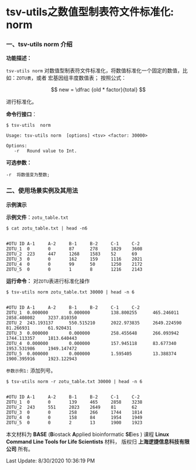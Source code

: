 # tsv-utils之数值型制表符文件标准化: norm

### 一、tsv-utils norm 介绍

**功能描述：**

`tsv-utils norm`  对数值型制表符文件标准化，将数值标准化一个固定的数值，比如：`ZOTU表`，或者 宏基因组丰度数值表； 按照公式：

$$
new =  \dfrac {old * factor}{total}
$$

进行标准化。

**命令行接口**：

    $ tsv-utils  norm
    
    Usage: tsv-utils norm  [options] <tsv> <factor: 30000>
    
    Options:
       -r   Round value to Int.

**可选参数：**

    -r  将数值变为整数;


### 二、使用场景实例及其用法

**示例演示**

**示例文件**：`zotu_table.txt`

    $ cat zotu_table.txt | head -n6


    #OTU ID A-1     A-2     B-1     B-2     C-1     C-2
    ZOTU_1  0       0       87      278     1829    3608
    ZOTU_2  223     447     1268    1583    52      69
    ZOTU_3  0       0       162     159     1116    2021
    ZOTU_4  0       0       99      50      1250    2172
    ZOTU_5  0       0       1       8       1216    2143


**运行命令：** 对`ZOTU`表进行标准化操作

    $ tsv-utils norm zotu_table.txt 30000 | head -n 6


    #OTU ID A-1     A-2     B-1     B-2     C-1     C-2
    ZOTU_1  0.000000        0.000000        138.800255      465.246011      2858.408002     3237.810350
    ZOTU_2  243.193137      550.515210      2022.973835     2649.224590     81.266931       61.920431
    ZOTU_3  0.000000        0.000000        258.455648      266.093942      1744.113357     1813.640443
    ZOTU_4  0.000000        0.000000        157.945118      83.677340       1953.531986     1949.147472
    ZOTU_5  0.000000        0.000000        1.595405        13.388374       1900.395916     1923.122943


`参数示例1:` 添加列号。

    $ tsv-utils norm -r zotu_table.txt 30000 | head -n 6


    #OTU ID A-1     A-2     B-1     B-2     C-1     C-2
    ZOTU_1  0       0       139     465     2858    3238
    ZOTU_2  243     551     2023    2649    81      62
    ZOTU_3  0       0       258     266     1744    1814
    ZOTU_4  0       0       158     84      1954    1949
    ZOTU_5  0       0       2       13      1900    1923


本文材料为 **BASE** (**B**iostack **A**pplied bioinformatic **SE**ies ) 课程 **Linux Command Line Tools for Life Scientists** 材料， 版权归 **上海逻捷信息科技有限公司** 所有。

Last Update: 8/30/2020 10:36:19 PM


